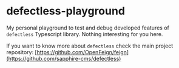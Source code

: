 # defectless-playground

My personal playground to test and debug developed features of `defectless` Typescript library. Nothing interesting for you here.

If you want to know more about `defectless` check the main project repository: [https://github.com/OpenFeign/feign](https://github.com/sapphire-cms/defectless)
